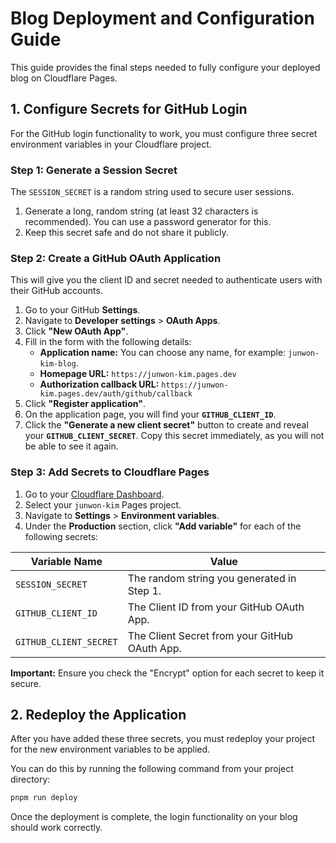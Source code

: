 # Blog Deployment and Configuration Guide

This guide provides the final steps needed to fully configure your deployed blog on Cloudflare Pages.

## 1. Configure Secrets for GitHub Login

For the GitHub login functionality to work, you must configure three secret environment variables in your Cloudflare project.

### Step 1: Generate a Session Secret

The `SESSION_SECRET` is a random string used to secure user sessions.

1.  Generate a long, random string (at least 32 characters is recommended). You can use a password generator for this.
2.  Keep this secret safe and do not share it publicly.

### Step 2: Create a GitHub OAuth Application

This will give you the client ID and secret needed to authenticate users with their GitHub accounts.

1.  Go to your GitHub **Settings**.
2.  Navigate to **Developer settings** > **OAuth Apps**.
3.  Click **"New OAuth App"**.
4.  Fill in the form with the following details:
    *   **Application name:** You can choose any name, for example: `junwon-kim-blog`.
    *   **Homepage URL:** `https://junwon-kim.pages.dev`
    *   **Authorization callback URL:** `https://junwon-kim.pages.dev/auth/github/callback`
5.  Click **"Register application"**.
6.  On the application page, you will find your **`GITHUB_CLIENT_ID`**.
7.  Click the **"Generate a new client secret"** button to create and reveal your **`GITHUB_CLIENT_SECRET`**. Copy this secret immediately, as you will not be able to see it again.

### Step 3: Add Secrets to Cloudflare Pages

1.  Go to your [Cloudflare Dashboard](https://dash.cloudflare.com).
2.  Select your `junwon-kim` Pages project.
3.  Navigate to **Settings** > **Environment variables**.
4.  Under the **Production** section, click **"Add variable"** for each of the following secrets:

| Variable Name          | Value                                       |
| ---------------------- | ------------------------------------------- |
| `SESSION_SECRET`       | The random string you generated in Step 1.  |
| `GITHUB_CLIENT_ID`     | The Client ID from your GitHub OAuth App.   |
| `GITHUB_CLIENT_SECRET` | The Client Secret from your GitHub OAuth App. |

**Important:** Ensure you check the "Encrypt" option for each secret to keep it secure.

## 2. Redeploy the Application

After you have added these three secrets, you must redeploy your project for the new environment variables to be applied.

You can do this by running the following command from your project directory:

```bash
pnpm run deploy
```

Once the deployment is complete, the login functionality on your blog should work correctly.
